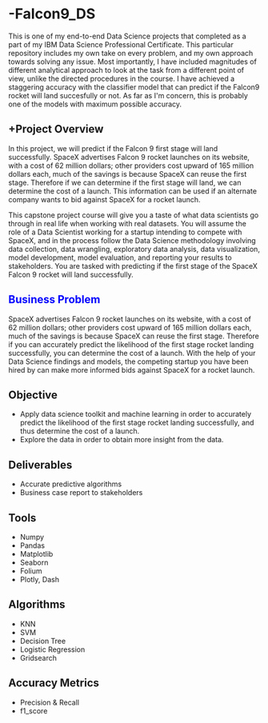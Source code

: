 
# -Falcon9_DS

This is one of my end-to-end Data Science projects that completed as a part of my IBM Data Science Professional Certificate. This particular repository includes my own take on every problem, and my own approach towards solving any issue. Most importantly, I have included magnitudes of different analytical approach to look at the task from a different point of view, unlike the directed procedures in the course. I have achieved a staggering accuracy with the classifier model that can predict if the Falcon9 rocket will land succesfully or not. As far as I'm concern, this is probably one of the models with maximum possible accuracy. 

## +Project Overview

In this project, we will predict if the Falcon 9 first stage will land successfully. SpaceX advertises Falcon 9 rocket launches on its website, with a cost of 62 million dollars; other providers cost upward of 165 million dollars each, much of the savings is because SpaceX can reuse the first stage. Therefore if we can determine if the first stage will land, we can determine the cost of a launch. This information can be used if an alternate company wants to bid against SpaceX for a rocket launch.

This capstone project course will give you a taste of what data scientists go through in real life when working with real datasets. You will assume the role of a Data Scientist working for a startup intending to compete with SpaceX, and in the process follow the Data Science methodology involving data collection, data wrangling, exploratory data analysis, data visualization, model development, model evaluation, and reporting your results to stakeholders. You are tasked with predicting if the first stage of the SpaceX Falcon 9 rocket will land successfully.

## <font color="blue"> Business Problem </font>

SpaceX advertises Falcon 9 rocket launches on its website, with a cost of 62 million dollars; other providers cost upward of 165 million dollars each, much of the savings is because SpaceX can reuse the first stage. Therefore if you can accurately predict the likelihood of the first stage rocket landing successfully, you can determine the cost of a launch. With the help of your Data Science findings and models, the competing startup you have been hired by can make more informed bids against SpaceX for a rocket launch.

##  Objective 

   * Apply data science toolkit and machine learning in order to accurately predict the likelihood of the first stage rocket landing successfully, and thus determine the cost of a launch.
   * Explore the data in order to obtain more insight from the data.

##  Deliverables 
  
  * Accurate predictive algorithms
  * Business case report to stakeholders
  
##  Tools 
  * Numpy
  * Pandas
  * Matplotlib
  * Seaborn
  * Folium
  * Plotly, Dash
  
##  Algorithms
  * KNN
  * SVM
  * Decision Tree
  * Logistic Regression
  * Gridsearch
  
##  Accuracy Metrics 
  * Precision & Recall
  * f1_score
  
